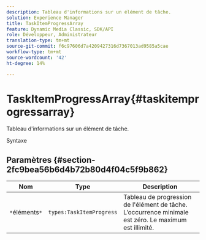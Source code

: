 ```yaml
---
description: Tableau d'informations sur un élément de tâche.
solution: Experience Manager
title: TaskItemProgressArray
feature: Dynamic Media Classic, SDK/API
role: Développeur, Administrateur
translation-type: tm+mt
source-git-commit: f6c97606d7a4209427316d7367013ad9585a5cae
workflow-type: tm+mt
source-wordcount: '42'
ht-degree: 14%

---
```



# TaskItemProgressArray{#taskitemprogressarray}

Tableau d&#39;informations sur un élément de tâche.

Syntaxe

## Paramètres {#section-2fc9bea56b6d4b72b80d4f04c5f9b862}

| Nom | Type | Description |
|---|---|---|
| `*`éléments`*` | `types:TaskItemProgress` | Tableau de progression de l&#39;élément de tâche. L’occurrence minimale est zéro. Le maximum est illimité. |


